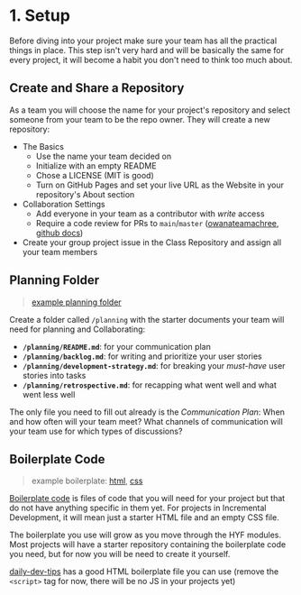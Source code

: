 # 1. Setup

Before diving into your project make sure your team has all the practical things in place. This step isn't very hard and will be basically the same for every project, it will become a habit you don't need to think too much about.

## Create and Share a Repository

As a team you will choose the name for your project's repository and select someone from your team to be the repo owner. They will create a new repository:

- The Basics
  - Use the name your team decided on
  - Initialize with an empty README
  - Chose a LICENSE (MIT is good)
  - Turn on GitHub Pages and set your live URL as the Website in your repository's About section
- Collaboration Settings
  - Add everyone in your team as a contributor with _write_ access
  - Require a code review for PRs to `main`/`master` ([owanateamachree](https://owanateamachree.medium.com/how-to-protect-the-master-branch-on-github-ab85e9b6b03), [github docs](https://docs.github.com/en/github/collaborating-with-issues-and-pull-requests/approving-a-pull-request-with-required-reviews))
- Create your group project issue in the Class Repository and assign all your team members

## Planning Folder

> [example planning folder](./example-all-about-trees/planning)

Create a folder called `/planning` with the starter documents your team will need for planning and Collaborating:

- **`/planning/README.md`**: for your communication plan
- **`/planning/backlog.md`**: for writing and prioritize your user stories
- **`/planning/development-strategy.md`**: for breaking your _must-have_ user stories into tasks
- **`/planning/retrospective.md`**: for recapping what went well and what went less well

The only file you need to fill out already is the _Communication Plan_: When and how often will your team meet? What channels of communication will your team use for which types of discussions?

## Boilerplate Code

> example boilerplate: [html](./example-all-about-trees/index.html), [css](./example-all-about-trees/style.css)

[Boilerplate code](https://brandlitic.com/what-is-boilerplate-code/) is files of code that you will need for your project but that do not have anything specific in them yet. For projects in Incremental Development, it will mean just a starter HTML file and an empty CSS file.

The boilerplate you use will grow as you move through the HYF modules. Most projects will have a starter repository containing the boilerplate code you need, but for now you will be need to create it yourself.

[daily-dev-tips](https://daily-dev-tips.com/posts/html5-starting-boilerplate-template/) has a good HTML boilerplate file you can use (remove the `<script>` tag for now, there will be no JS in your projects yet)
